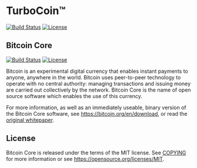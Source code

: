 TurboCoin™  
=====================================
[![Build Status](https://travis-ci.org/Phonemetra/TurboCoin.svg?branch=master)](https://travis-ci.org/Phonemetra/TurboCoin)
[![License](https://img.shields.io/cocoapods/l/AFNetworking.svg)](https://github.com/Phonemetra/TurboCoin/blob/master/LICENSE)

Bitcoin Core
----------------
[![Build Status](https://travis-ci.org/bitcoin/bitcoin.svg?branch=master)](https://travis-ci.org/bitcoin/bitcoin)
[![License](https://img.shields.io/apm/l/vim-mode.svg)](https://github.com/bitcoin/bitcoin/blob/master/LICENSE)

Bitcoin is an experimental digital currency that enables instant payments to
anyone, anywhere in the world. Bitcoin uses peer-to-peer technology to operate
with no central authority: managing transactions and issuing money are carried
out collectively by the network. Bitcoin Core is the name of open source
software which enables the use of this currency.

For more information, as well as an immediately useable, binary version of
the Bitcoin Core software, see https://bitcoin.org/en/download, or read the
[original whitepaper](https://bitcoincore.org/bitcoin.pdf).

License
-------

Bitcoin Core is released under the terms of the MIT license. See [COPYING](COPYING) for more
information or see https://opensource.org/licenses/MIT.
